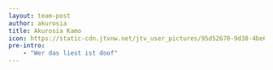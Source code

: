 ```yaml
---
layout: team-post
author: akurosia
title: Akurosia Kamo
icon: https://static-cdn.jtvnw.net/jtv_user_pictures/95d52670-9d38-4be6-bb1d-c7269a7f5399-profile_image-70x70.png
pre-intro:
    - "Wer das liest ist doof"
---
```

